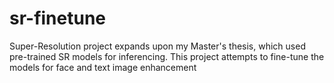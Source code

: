 # sr-finetune
 Super-Resolution project expands upon my Master's thesis, which used pre-trained SR models for inferencing. This project attempts to fine-tune the models for face and text image enhancement

